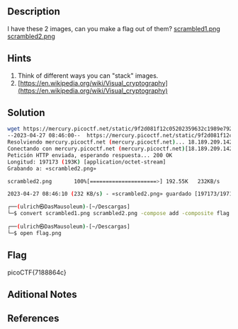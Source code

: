 ## Description
I have these 2 images, can you make a flag out of them? [scrambled1.png](https://mercury.picoctf.net/static/9f2d081f12c05202359632c1989e7927/scrambled1.png) [scrambled2.png](https://mercury.picoctf.net/static/9f2d081f12c05202359632c1989e7927/scrambled2.png)

## Hints
1. Think of different ways you can "stack" images.
2. [https://en.wikipedia.org/wiki/Visual_cryptography](https://en.wikipedia.org/wiki/Visual_cryptography)


## Solution


```bash
wget https://mercury.picoctf.net/static/9f2d081f12c05202359632c1989e7927/scrambled2.png 
--2023-04-27 08:46:00--  https://mercury.picoctf.net/static/9f2d081f12c05202359632c1989e7927/scrambled2.png
Resolviendo mercury.picoctf.net (mercury.picoctf.net)... 18.189.209.142
Conectando con mercury.picoctf.net (mercury.picoctf.net)[18.189.209.142]:443... conectado.
Petición HTTP enviada, esperando respuesta... 200 OK
Longitud: 197173 (193K) [application/octet-stream]
Grabando a: «scrambled2.png»

scrambled2.png       100%[=====================>] 192.55K   232KB/s    en 0.8s    

2023-04-27 08:46:10 (232 KB/s) - «scrambled2.png» guardado [197173/197173

┌──(ulrich㉿DasMausoleum)-[~/Descargas]
└─$ convert scrambled1.png scrambled2.png -compose add -composite flag.png
                                                                                   
┌──(ulrich㉿DasMausoleum)-[~/Descargas]
└─$ open flag.png 

```

## Flag
picoCTF{7188864c}

## Aditional Notes

## References
